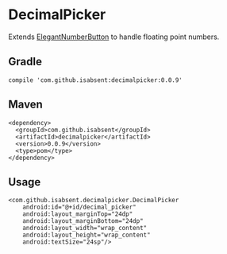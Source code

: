 # DecimalPicker
Extends [ElegantNumberButton](https://github.com/ashik94vc/ElegantNumberButton) to handle floating point numbers.
## Gradle

  `compile 'com.github.isabsent:decimalpicker:0.0.9'`
## Maven

    <dependency>
      <groupId>com.github.isabsent</groupId>
      <artifactId>decimalpicker</artifactId>
      <version>0.0.9</version>
      <type>pom</type>
    </dependency>
    
## Usage

    <com.github.isabsent.decimalpicker.DecimalPicker
        android:id="@+id/decimal_picker"
        android:layout_marginTop="24dp"
        android:layout_marginBottom="24dp"
        android:layout_width="wrap_content"
        android:layout_height="wrap_content"
        android:textSize="24sp"/>
